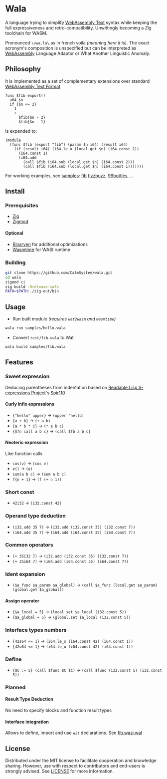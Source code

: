 # Wala

A language trying to simplify [WebAssembly Text](https://developer.mozilla.org/en-US/docs/WebAssembly/Understanding_the_text_format) syntax while keeping the full expressiveness and retro-compatibility. Unwittingly becoming a Zig toolchain for WASM.

Pronounced `\vwa.la\` as in french voila *(meaning here it is)*. The exact acronym's composition is unspecified but can be interpreted as [WebAssembly](https://webassembly.org/) Language Adaptor or What Another Linguistic Anomaly.

## Philosophy

It is implemented as a set of complementary extensions over standard [WebAssembly Text Format](https://webassembly.github.io/spec/core/text/index.html)

```wal
func $fib export()
  u64 $n
  if {$n <= 2}
    1
    +
      $fib{$n - 2}
      $fib{$n - 1}

```

Is expended to:
```wat
(module
  (func $fib (export "fib") (param $n i64) (result i64)
    (if (result i64) (i64.le_u (local.get $n) (i64.const 2))
      (i64.const 1)
      (i64.add
        (call $fib (i64.sub (local.get $n) (i64.const 2)))
        (call $fib (i64.sub (local.get $n) (i64.const 1)))))))
```

For working examples, see [samples](./samples): [fib](samples/fib.wala) [fizzbuzz](./samples/fizzbuzz.wala),  [99bottles](.samples/99-bottles-of-beer.wala), ...

## Install

### Prerequisites

- [Zig](https://ziglang.org/learn/getting-started)
- [Zigmod](https://nektro.github.io/zigmod/)

#### Optional

- [Binaryen](https://github.com/WebAssembly/binaryen) for additional optimizations
- [Wasmtime](https://github.com/bytecodealliance/wasmtime) for WASI runtime

### Building

```sh
git clone https://github.com/CalmSystem/wala.git
cd wala
zigmod ci
zig build -Drelease-safe
PATH=$PATH:./zig-out/bin
```

## Usage

* Run built module *(requires `wat2wasm` and `wasmtime`)*
```sh
wala run samples/hello.wala
```
* Convert `test/fib.wala` to Wat
```sh
wala build samples/fib.wala
```

## Features

### Sweet expression

Deducing parentheses from indentation based on [Readable Lisp S-expressions Project](https://readable.sourceforge.io/)'s [Spir110](https://srfi.schemers.org/srfi-110/srfi-110.html)

#### Curly infix expressions

- `{"hello" upper}` -> `(upper "hello)`
- `{a + b}` -> `(+ a b)`
- `{a * b * c}` -> `(* a b c)`
- `{$fn call a b c}` -> `(call $fb a b c}`

#### Neoteric expression

Like function calls

- `cos(v)` -> `(cos v)`
- `e()` -> `(e)`
- `sum(a b c)` -> `(sum a b c)`
- `f{n + 1}` -> `(f (+ n 1))`

### Short const

- `42i32` -> `(i32.const 42)`
<!-- TODO: - `1.3f64` -> `(f64.const 1.3)` -->

### Operand type deduction

- `(i32.add 35 7)` -> `(i32.add (i32.const 35) (i32.const 7))`
- `(i64.add 35 7)` -> `(i64.add (i64.const 35) (i64.const 7))`

### Common operators

- `(+ 35i32 7)` -> `(i32.add (i32.const 35) (i32.const 7))`
- `(+ 35i64 7)` -> `(i64.add (i64.const 35) (i64.const 7))`

### Ident expansion

- `($a_func $a_param $a_global)` -> `(call $a_func (local.get $a_param) (global.get $a_global))`

#### Assign operator

- `{$a_local = 5}` -> `(local.set $a_local (i32.const 5))`
- `{$a_global = 5}` -> `(global.set $a_local (i32.const 5))`

### Interface types numbers

- `{42s64 <= 1}` -> `(i64.le_s (i64.const 42) (i64.const 1))`
- `{42u64 <= 1}` -> `(i64.le_u (i64.const 42) (i64.const 1))`

### Define

- `{$C := 5} (call $func $C $C)` -> `(call $func (i32.const 5) (i32.const 5))`

### Planned

#### Result Type Deduction

No need to specify blocks and function result types

#### Interface integration

Allows to define, import and use `wit` declarations. See [fib.wasi.wal](./test/wala/fib.wasi.wal)

## License

Distributed under the MIT license to facilitate cooperation and knowledge sharing. However, use with respect to contributors and end-users is strongly advised. See [LICENSE](LICENSE) for more information.
